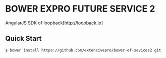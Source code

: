 BOWER EXPRO FUTURE SERVICE 2
===
AngularJS SDK of loopback[http://loopback.io]

## Quick Start

```shell
$ bower install https://github.com/extensivepro/bower-ef-sevices2.git
```